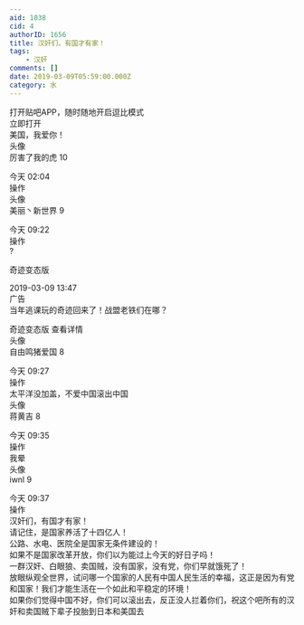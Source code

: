 ```yaml
---
aid: 1038
cid: 4
authorID: 1656
title: 汉奸们，有国才有家！
tags:
    - 汉奸
comments: []
date: 2019-03-09T05:59:00.000Z
category: 水
---
```


打开贴吧APP，随时随地开启逗比模式  
立即打开  
美国，我爱你！  
头像  
厉害了我的虎 10

今天 02:04  
操作  
头像  
美丽丶新世界 9

今天 09:22  
操作  
?

奇迹变态版

2019-03-09 13:47  
广告  
当年逃课玩的奇迹回来了！战盟老铁们在哪？

奇迹变态版 查看详情  
头像  
自由鸣猪爱国 8

今天 09:27  
操作  
太平洋没加盖，不爱中国滚出中国  
头像  
蒋黄吉 8

今天 09:35  
操作  
我晕  
头像  
iwnl 9

今天 09:37  
操作  
汉奸们，有国才有家！  
请记住，是国家养活了十四亿人！  
公路、水电、医院全是国家无条件建设的！  
如果不是国家改革开放，你们以为能过上今天的好日子吗！  
一群汉奸、白眼狼、卖国贼，没有国家，没有党，你们早就饿死了！  
放眼纵观全世界，试问哪一个国家的人民有中国人民生活的幸福，这正是因为有党和国家！我们才能生活在一个如此和平稳定的环境！  
如果你们觉得中国不好，你们可以滚出去，反正没人拦着你们，祝这个吧所有的汉奸和卖国贼下辈子投胎到日本和美国去

